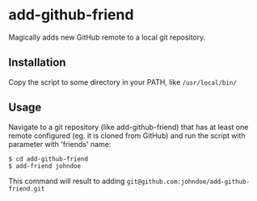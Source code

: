 # add-github-friend

Magically adds new GitHub remote to a local git repository.

## Installation

Copy the script to some directory in your PATH, like `/usr/local/bin/`

## Usage

Navigate to a git repository (like add-github-friend) that has at least one remote configured (eg. it is cloned from GitHub) and run the script with parameter with 'friends' name:
```
$ cd add-github-friend
$ add-friend johndoe
```
This command will result to adding `git@github.com:johndoe/add-github-friend.git`
